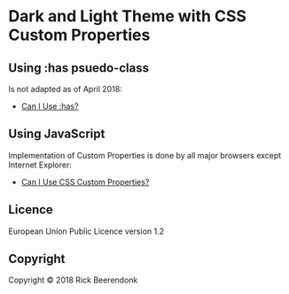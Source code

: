 # Dark and Light Theme with CSS Custom Properties

## Using :has psuedo-class

Is not adapted as of April 2018:

- [Can I Use :has?](https://caniuse.com/#search=%3Ahas)

## Using JavaScript

Implementation of Custom Properties is done by all major browsers except Internet Explorer:

- [Can I Use CSS Custom Properties?](https://caniuse.com/#search=custom%20properties)

## Licence

European Union Public Licence version 1.2

## Copyright

Copyright © 2018 Rick Beerendonk

